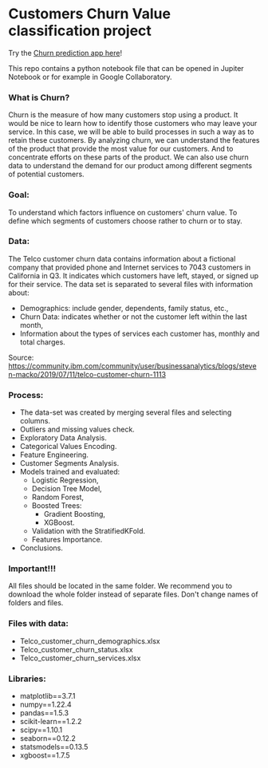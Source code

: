 # Customers Churn Value classification project
Try the [Churn prediction app here]((https://churnprediction.streamlit.app))!

This repo contains a python notebook file that can be opened in Jupiter Notebook or for example in Google Collaboratory.
### What is Churn?
Churn is the measure of how many customers stop using a product.
It would be nice to learn how to identify those customers who may leave your service. In this case, we will be able to build processes in such a way as to retain these customers.
By analyzing churn, we can understand the features of the product that provide the most value for our customers. And to concentrate efforts on these parts of the product.
We can also use churn data to understand the demand for our product among different segments of potential customers.

### Goal:
To understand which factors influence on customers' churn value. To define which segments of customers choose rather to churn or to stay.

### Data:
The Telco customer churn data contains information about a fictional company that provided phone and Internet services to 7043 customers in California in Q3. It indicates which customers have left, stayed, or signed up for their service. The data set is separated to several files with information about:
* Demographics: include gender, dependents, family status, etc.,
* Churn Data: indicates whether or not the customer left within the last month,
* Information about the types of services each customer has, monthly and total charges.


Source: https://community.ibm.com/community/user/businessanalytics/blogs/steven-macko/2019/07/11/telco-customer-churn-1113
### Process:
* The data-set was created by merging several files and selecting columns.
* Outliers and missing values check.
* Exploratory Data Analysis.
* Categorical Values Encoding.
* Feature Engineering.
* Customer Segments Analysis.
* Models trained and evaluated:
  * Logistic Regression,
  * Decision Tree Model,
  * Random Forest,
  * Boosted Trees:
    * Gradient Boosting,
    * XGBoost.
  * Validation with the StratifiedKFold.
  * Features Importance.
* Conclusions.

### Important!!! 
All files should be located in the same folder.
We recommend you to download the whole folder instead of separate files. Don't change names of folders and files.

### Files with data: 
* Telco_customer_churn_demographics.xlsx
* Telco_customer_churn_status.xlsx
* Telco_customer_churn_services.xlsx

### Libraries: 
* matplotlib==3.7.1
* numpy==1.22.4
* pandas==1.5.3
* scikit-learn==1.2.2
* scipy==1.10.1
* seaborn==0.12.2
* statsmodels==0.13.5
* xgboost==1.7.5

